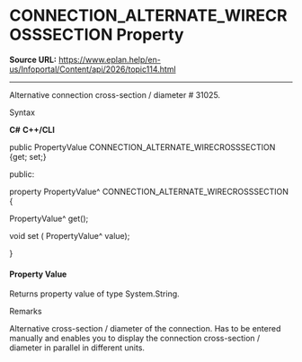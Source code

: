 # CONNECTION_ALTERNATE_WIRECROSSSECTION Property

**Source URL:** https://www.eplan.help/en-us/Infoportal/Content/api/2026/topic114.html

---

Alternative connection cross-section / diameter # 31025.

Syntax

**C#**
**C++/CLI**


public PropertyValue CONNECTION_ALTERNATE_WIRECROSSSECTION {get; set;}

public:

property PropertyValue^ CONNECTION_ALTERNATE_WIRECROSSSECTION {

   PropertyValue^ get();

   void set (    PropertyValue^ value);

}


#### Property Value

Returns property value of type System.String.

Remarks

Alternative cross-section / diameter of the connection. Has to be entered manually and enables you to display the connection cross-section / diameter in parallel in different units.
